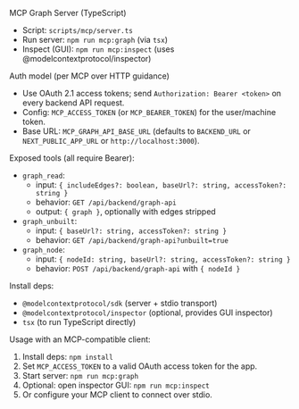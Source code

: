 MCP Graph Server (TypeScript)

- Script: `scripts/mcp/server.ts`
- Run server: `npm run mcp:graph` (via `tsx`)
- Inspect (GUI): `npm run mcp:inspect` (uses @modelcontextprotocol/inspector)

Auth model (per MCP over HTTP guidance)
- Use OAuth 2.1 access tokens; send `Authorization: Bearer <token>` on every backend API request.
- Config: `MCP_ACCESS_TOKEN` (or `MCP_BEARER_TOKEN`) for the user/machine token.
- Base URL: `MCP_GRAPH_API_BASE_URL` (defaults to `BACKEND_URL` or `NEXT_PUBLIC_APP_URL` or `http://localhost:3000`).

Exposed tools (all require Bearer):
- `graph_read`:
  - input: `{ includeEdges?: boolean, baseUrl?: string, accessToken?: string }`
  - behavior: `GET /api/backend/graph-api`
  - output: `{ graph }`, optionally with edges stripped
- `graph_unbuilt`:
  - input: `{ baseUrl?: string, accessToken?: string }`
  - behavior: `GET /api/backend/graph-api?unbuilt=true`
- `graph_node`:
  - input: `{ nodeId: string, baseUrl?: string, accessToken?: string }`
  - behavior: `POST /api/backend/graph-api` with `{ nodeId }`

Install deps:
- `@modelcontextprotocol/sdk` (server + stdio transport)
- `@modelcontextprotocol/inspector` (optional, provides GUI inspector)
- `tsx` (to run TypeScript directly)

Usage with an MCP-compatible client:
1) Install deps: `npm install`
2) Set `MCP_ACCESS_TOKEN` to a valid OAuth access token for the app.
3) Start server: `npm run mcp:graph`
4) Optional: open inspector GUI: `npm run mcp:inspect`
5) Or configure your MCP client to connect over stdio.
